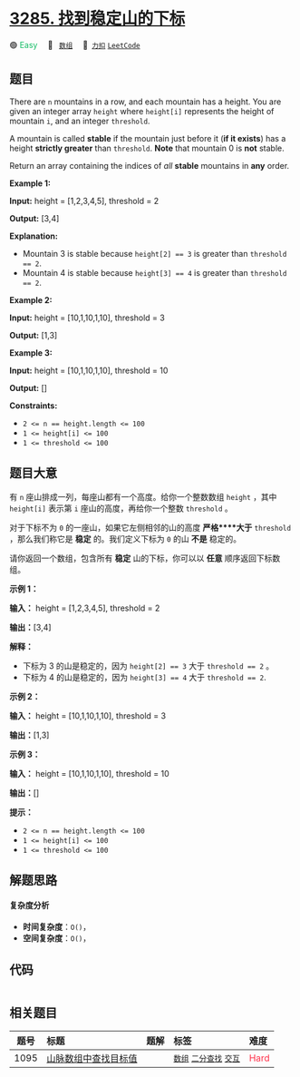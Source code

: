 # [3285. 找到稳定山的下标](https://2xiao.github.io/leetcode-js/problem/3285.html)

🟢 <font color=#15bd66>Easy</font>&emsp; 🔖&ensp; [`数组`](/tag/array.md)&emsp; 🔗&ensp;[`力扣`](https://leetcode.cn/problems/find-indices-of-stable-mountains) [`LeetCode`](https://leetcode.com/problems/find-indices-of-stable-mountains)

## 题目

There are `n` mountains in a row, and each mountain has a height. You are
given an integer array `height` where `height[i]` represents the height of
mountain `i`, and an integer `threshold`.

A mountain is called **stable** if the mountain just before it (**if it
exists**) has a height **strictly greater** than `threshold`. **Note** that
mountain 0 is **not** stable.

Return an array containing the indices of _all_ **stable** mountains in
**any** order.



**Example 1:**

**Input:** height = [1,2,3,4,5], threshold = 2

**Output:** [3,4]

**Explanation:**

  * Mountain 3 is stable because `height[2] == 3` is greater than `threshold == 2`.
  * Mountain 4 is stable because `height[3] == 4` is greater than `threshold == 2`.

**Example 2:**

**Input:** height = [10,1,10,1,10], threshold = 3

**Output:** [1,3]

**Example 3:**

**Input:** height = [10,1,10,1,10], threshold = 10

**Output:** []



**Constraints:**

  * `2 <= n == height.length <= 100`
  * `1 <= height[i] <= 100`
  * `1 <= threshold <= 100`


## 题目大意

有 `n` 座山排成一列，每座山都有一个高度。给你一个整数数组 `height` ，其中 `height[i]` 表示第 `i` 座山的高度，再给你一个整数
`threshold` 。

对于下标不为 `0` 的一座山，如果它左侧相邻的山的高度 **严格****大于**  `threshold` ，那么我们称它是 **稳定**
的。我们定义下标为 `0` 的山 **不是**  稳定的。

请你返回一个数组，包含所有 **稳定**  山的下标，你可以以 **任意**  顺序返回下标数组。



**示例 1：**

**输入：** height = [1,2,3,4,5], threshold = 2

**输出：**[3,4]

**解释：**

  * 下标为 3 的山是稳定的，因为 `height[2] == 3` 大于 `threshold == 2` 。
  * 下标为 4 的山是稳定的，因为 `height[3] == 4` 大于 `threshold == 2`.

**示例 2：**

**输入：** height = [10,1,10,1,10], threshold = 3

**输出：**[1,3]

**示例 3：**

**输入：** height = [10,1,10,1,10], threshold = 10

**输出：**[]



**提示：**

  * `2 <= n == height.length <= 100`
  * `1 <= height[i] <= 100`
  * `1 <= threshold <= 100`


## 解题思路

#### 复杂度分析

- **时间复杂度**：`O()`，
- **空间复杂度**：`O()`，

## 代码

```javascript

```

## 相关题目

<!-- prettier-ignore -->
| 题号 | 标题 | 题解 | 标签 | 难度 |
| :------: | :------ | :------: | :------ | :------ |
| 1095 | [山脉数组中查找目标值](https://leetcode.com/problems/find-in-mountain-array) |  |  [`数组`](/tag/array.md) [`二分查找`](/tag/binary-search.md) [`交互`](/tag/interactive.md) | <font color=#ff334b>Hard</font> |